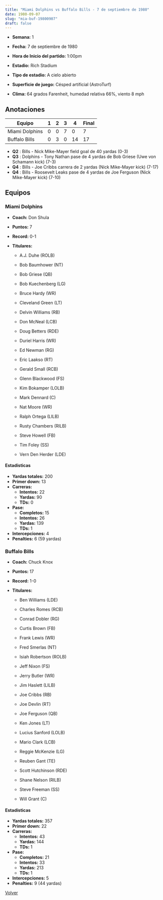 ```yaml
---
title: "Miami Dolphins vs Buffalo Bills - 7 de septiembre de 1980"
date: 1980-09-07
slug: "mia-buf-19800907"
draft: false
---
```


* **Semana:** 1
* **Fecha:** 7 de septiembre de 1980

* **Hora de Inicio del partido:** 1:00pm
* **Estadio:** Rich Stadium
* **Tipo de estadio:** A cielo abierto
* **Superficie de juego:** Césped artificial (AstroTurf)
* **Clima:** 64 grados Farenheit, humedad relativa 66%, viento 8 mph





## Anotaciones
| Equipo | 1 | 2 | 3 | 4 | Final |
|--------|---|---|---|---|-------|
| Miami Dolphins  | 0 | 0 | 7 | 0  | 7 |
| Buffalo Bills  | 0 | 3 | 0 | 14  | 17 |
* **Q2** : Bills - Nick Mike-Mayer field goal de 40 yardas (0-3)
* **Q3** : Dolphins - Tony Nathan pase de 4 yardas de Bob Griese (Uwe von Schamann kick) (7-3)
* **Q4** : Bills - Joe Cribbs carrera de 2 yardas (Nick Mike-Mayer kick) (7-17)
* **Q4** : Bills - Roosevelt Leaks pase de 4 yardas de Joe Ferguson (Nick Mike-Mayer kick) (7-10)


## Equipos


### Miami Dolphins
* **Coach:** Don Shula
* **Puntos:** 7
* **Record:** 0-1
* **Titulares:** 

  * A.J. Duhe (ROLB) 

  * Bob Baumhower (NT) 

  * Bob Griese (QB) 

  * Bob Kuechenberg (LG) 

  * Bruce Hardy (WR) 

  * Cleveland Green (LT) 

  * Delvin Williams (RB) 

  * Don McNeal (LCB) 

  * Doug Betters (RDE) 

  * Duriel Harris (WR) 

  * Ed Newman (RG) 

  * Eric Laakso (RT) 

  * Gerald Small (RCB) 

  * Glenn Blackwood (FS) 

  * Kim Bokamper (LOLB) 

  * Mark Dennard (C) 

  * Nat Moore (WR) 

  * Ralph Ortega (LILB) 

  * Rusty Chambers (RILB) 

  * Steve Howell (FB) 

  * Tim Foley (SS) 

  * Vern Den Herder (LDE) 

#### Estadísticas
* **Yardas totales:** 200
* **Primer down:** 13
* **Carreras:**
  * **Intentos:** 22
  * **Yardas:** 90
  * **TDs:** 0
* **Pase:**
  * **Completos:** 15
  * **Intentos:** 26
  * **Yardas:** 139
  * **TDs:** 1
* **Intercepciones:** 4
* **Penalties:** 6 (59 yardas)

### Buffalo Bills
* **Coach:** Chuck Knox
* **Puntos:** 17
* **Record:** 1-0
* **Titulares:** 

  * Ben Williams (LDE) 

  * Charles Romes (RCB) 

  * Conrad Dobler (RG) 

  * Curtis Brown (FB) 

  * Frank Lewis (WR) 

  * Fred Smerlas (NT) 

  * Isiah Robertson (ROLB) 

  * Jeff Nixon (FS) 

  * Jerry Butler (WR) 

  * Jim Haslett (LILB) 

  * Joe Cribbs (RB) 

  * Joe Devlin (RT) 

  * Joe Ferguson (QB) 

  * Ken Jones (LT) 

  * Lucius Sanford (LOLB) 

  * Mario Clark (LCB) 

  * Reggie McKenzie (LG) 

  * Reuben Gant (TE) 

  * Scott Hutchinson (RDE) 

  * Shane Nelson (RILB) 

  * Steve Freeman (SS) 

  * Will Grant (C) 

#### Estadísticas
* **Yardas totales:** 357
* **Primer down:** 22
* **Carreras:**
  * **Intentos:** 43
  * **Yardas:** 144
  * **TDs:** 1
* **Pase:**
  * **Completos:** 21
  * **Intentos:** 33
  * **Yardas:** 213
  * **TDs:** 1
* **Intercepciones:** 5
* **Penalties:** 9 (44 yardas)


[Volver](/historia/1980)
